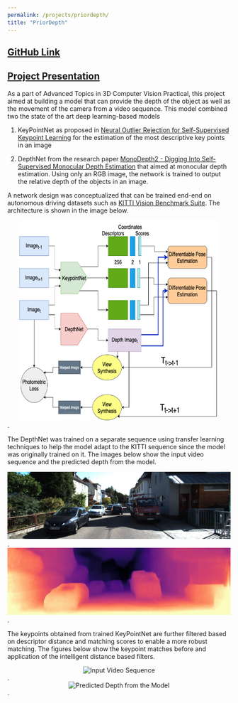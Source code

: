```yaml
---
permalink: /projects/priordepth/
title: "PriorDepth"
---
```


## [GitHub Link](https://github.com/PSRahul/PriorDepth)
## [Project Presentation](https://github.com/PSRahul/PriorDepth/blob/main/PriorDepth_Project.pptx)



As a part of Advanced Topics in 3D Computer Vision Practical, this project aimed at building a model that can provide the depth of the object as well as the movement of the camera from a video sequence. This model combined two the state of the art deep learning-based models

1. KeyPointNet as proposed in [Neural Outlier Rejection for Self-Supervised Keypoint Learning](https://arxiv.org/abs/1912.10615) for the estimation of the most descriptive key points in an image

2. DepthNet from the research paper [MonoDepth2 - Digging Into Self-Supervised Monocular Depth Estimation](https://arxiv.org/abs/1806.01260) that aimed at monocular depth estimation. Using only an RGB image, the network is trained to output the relative depth of the objects in an image.

A network design was conceptualized that can be trained end-end on autonomous driving datasets such as [KITTI Vision Benchmark Suite](https://www.cvlibs.net/datasets/kitti/). The architecture is shown in the image below.

<center><img src="/assets/images/priordepth/priordepth1.png" alt="PriorDepth Architecture" width="450" height="450"></center>.

The DepthNet was trained on a separate sequence using transfer learning techniques to help the model adapt to the KITTI sequence since the model was originally trained on it. The images below show the input video sequence and the predicted depth from the model.


<center><img src="/assets/images/priordepth/priordepth2.gif" alt="Input Video Sequence"></center>.

<center><img src="/assets/images/priordepth/priordepth3.gif" alt="Predicted Depth from the Model"></center>.

The keypoints obtained from trained KeyPointNet are further filtered based on descriptor distance and matching scores to enable a more robust matching. The figures below show the keypoint matches before and application of the intelligent distance based filters.

<center><img src="/assets/images/priordepth/priordepth4.gif" alt="Input Video Sequence"></center>.

<center><img src="/assets/images/priordepth/priordepth5.gif" alt="Predicted Depth from the Model"></center>.

